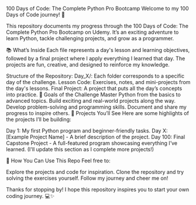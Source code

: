 100 Days of Code: The Complete Python Pro Bootcamp
Welcome to my 100 Days of Code journey! 🚀

This repository documents my progress through the 100 Days of Code: The Complete Python Pro Bootcamp on Udemy. It’s an exciting adventure to learn Python, tackle challenging projects, and grow as a programmer.

📚 What’s Inside
Each file represents a day's lesson and learning objectives, followed by a final project where I apply everything I learned that day. The projects are fun, creative, and designed to reinforce my knowledge.

Structure of the Repository:
Day_X/: Each folder corresponds to a specific day of the challenge.
Lesson Code: Exercises, notes, and mini-projects from the day's lessons.
Final Project: A project that puts all the day’s concepts into practice.
🎯 Goals of the Challenge
Master Python from the basics to advanced topics.
Build exciting and real-world projects along the way.
Develop problem-solving and programming skills.
Document and share my progress to inspire others.
🚀 Projects You’ll See
Here are some highlights of the projects I’ll be building:

Day 1: My first Python program and beginner-friendly tasks.
Day X: [Example Project Name] - A brief description of the project.
Day 100: Final Capstone Project - A full-featured program showcasing everything I’ve learned.
(I'll update this section as I complete more projects!)

🌟 How You Can Use This Repo
Feel free to:

Explore the projects and code for inspiration.
Clone the repository and try solving the exercises yourself.
Follow my journey and cheer me on!

Thanks for stopping by! I hope this repository inspires you to start your own coding journey. 💻✨

